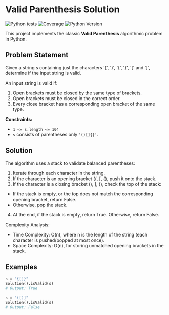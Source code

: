 # Valid Parenthesis Solution
![Python tests](https://github.com/eddo426/python-portfolio/actions/workflows/python-tests.yml/badge.svg)
![Coverage](https://img.shields.io/codecov/c/github/eddo426/python-portfolio)
![Python Version](https://img.shields.io/badge/python-3.9%2B-blue)

This project implements the classic **Valid Parenthesis** algorithmic problem in Python.

## Problem Statement
Given a string s containing just the characters '(', ')', '{', '}', '[' and ']', determine if the input string is valid.

An input string is valid if:

1. Open brackets must be closed by the same type of brackets.
2. Open brackets must be closed in the correct order.
3. Every close bracket has a corresponding open bracket of the same type.

**Constraints:**
- `1 <= s.length <= 104`
- `s` consists of parentheses only `'()[]{}'`.

## Solution
The algorithm uses a stack to validate balanced parentheses:
1. Iterate through each character in the string.
2. If the character is an opening bracket ((, [, {), push it onto the stack.
3. If the character is a closing bracket (), ], }), check the top of the stack:
- If the stack is empty, or the top does not match the corresponding opening bracket, return False.
- Otherwise, pop the stack.
4. At the end, if the stack is empty, return True. Otherwise, return False.

Complexity Analysis:
- Time Complexity: O(n), where n is the length of the string (each character is pushed/popped at most once).
- Space Complexity: O(n), for storing unmatched opening brackets in the stack.

## Examples
```python
s = "{[]}"
Solution().isValid(s)
# Output: True

s = "([)]"
Solution().isValid(s)
# Output: False